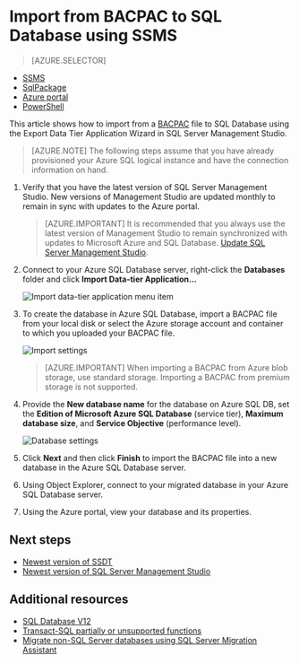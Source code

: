 <properties
   pageTitle="Migrating a SQL Server database to Azure SQL Database | Microsoft Azure"
   description="Microsoft Azure SQL Database, database deploy, database migration, import database, export database, migration wizard"
   services="sql-database"
   documentationCenter=""
   authors="CarlRabeler"
   manager="jhubbard"
   editor=""/>

<tags
   ms.service="sql-database"
   ms.devlang="NA"
   ms.topic="article"
   ms.tgt_pltfrm="NA"
   ms.workload="sqldb-migrate"
   ms.date="08/24/2016"
   ms.author="carlrab"/>

# Import from BACPAC to SQL Database using SSMS

> [AZURE.SELECTOR]
- [SSMS](sql-database-cloud-migrate-compatible-import-bacpac-ssms.md)
- [SqlPackage](sql-database-cloud-migrate-compatible-import-bacpac-sqlpackage.md)
- [Azure portal](sql-database-import.md)
- [PowerShell](sql-database-import-powershell.md)

This article shows how to import from a [BACPAC](https://msdn.microsoft.com/library/ee210546.aspx#Anchor_4) file to SQL Database using the Export Data Tier Application Wizard in SQL Server Management Studio.

> [AZURE.NOTE] The following steps assume that you have already provisioned your Azure SQL logical instance and have the connection information on hand.

1. Verify that you have the latest version of SQL Server Management Studio. New versions of Management Studio are updated monthly to remain in sync with updates to the Azure portal.

	 > [AZURE.IMPORTANT] It is recommended that you always use the latest version of Management Studio to remain synchronized with updates to Microsoft Azure and SQL Database. [Update SQL Server Management Studio](https://msdn.microsoft.com/library/mt238290.aspx).

2. Connect to your Azure SQL Database server, right-click the **Databases** folder and click **Import Data-tier Application...**

    ![Import data-tier application menu item](./media/sql-database-cloud-migrate/MigrateUsingBACPAC03.png)

3.	To create the database in Azure SQL Database, import a BACPAC file from your local disk or select the Azure storage account and container to which you uploaded your BACPAC file.

    ![Import settings](./media/sql-database-cloud-migrate/MigrateUsingBACPAC04.png)

	 > [AZURE.IMPORTANT] When importing a BACPAC from Azure blob storage, use standard storage. Importing a BACPAC from premium storage is not supported.

4.	Provide the **New database name** for the database on Azure SQL DB, set the **Edition of Microsoft Azure SQL Database** (service tier), **Maximum database size**, and **Service Objective** (performance level).

    ![Database settings](./media/sql-database-cloud-migrate/MigrateUsingBACPAC05.png)

5.	Click **Next** and then click **Finish** to import the BACPAC file into a new database in the Azure SQL Database server.

6. Using Object Explorer, connect to your migrated database in your Azure SQL Database server.

6.	Using the Azure portal, view your database and its properties.

## Next steps

- [Newest version of SSDT](https://msdn.microsoft.com/library/mt204009.aspx)
- [Newest version of SQL Server Management Studio](https://msdn.microsoft.com/library/mt238290.aspx)

## Additional resources

- [SQL Database V12](sql-database-v12-whats-new.md)
- [Transact-SQL partially or unsupported functions](sql-database-transact-sql-information.md)
- [Migrate non-SQL Server databases using SQL Server Migration Assistant](http://blogs.msdn.com/b/ssma/)
